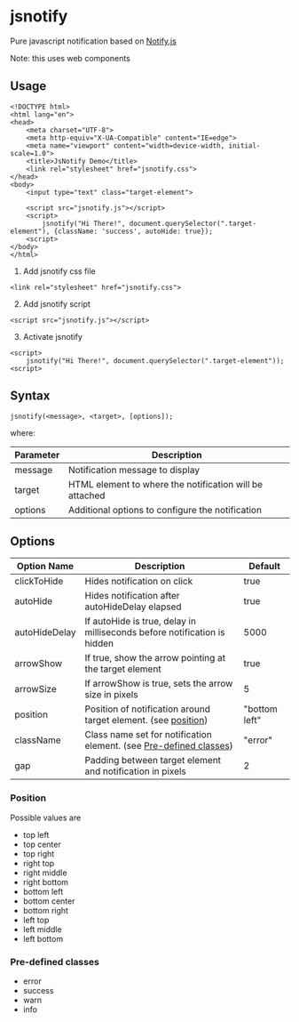 # jsnotify
Pure javascript notification based on [Notify.js](https://notifyjs.jpillora.com/)

Note: this uses web components



## Usage
```
<!DOCTYPE html>
<html lang="en">
<head>
    <meta charset="UTF-8">
    <meta http-equiv="X-UA-Compatible" content="IE=edge">
    <meta name="viewport" content="width=device-width, initial-scale=1.0">
    <title>JsNotify Demo</title>
    <link rel="stylesheet" href="jsnotify.css">
</head>
<body>
    <input type="text" class="target-element">

    <script src="jsnotify.js"></script>
    <script>
        jsnotify("Hi There!", document.querySelector(".target-element"), {className: 'success', autoHide: true});
    <script>
</body>
</html>
```

1. Add jsnotify css file
```
<link rel="stylesheet" href="jsnotify.css">
```
2. Add jsnotify script
```
<script src="jsnotify.js"></script>
```
3. Activate jsnotify
```
<script>
    jsnotify("Hi There!", document.querySelector(".target-element"));
<script>
```


## Syntax
```
jsnotify(<message>, <target>, [options]);
```
where:

|Parameter | Description
|---       |---
|message   | Notification message to display
|target    | HTML element to where the notification will be attached
|options   | Additional options to configure the notification



## Options

|Option Name    | Description                                                                               | Default
|---            |---                                                                                        |---
|clickToHide    |Hides notification on click                                                                |true
|autoHide       |Hides notification after autoHideDelay elapsed                                             |true
|autoHideDelay  |If autoHide is true, delay in milliseconds before notification is hidden                   |5000
|arrowShow      |If true, show the arrow pointing at the target element                                     |true
|arrowSize      |If arrowShow is true, sets the arrow size in pixels                                        |5
|position       |Position of notification around target element. (see [position](#Position))                |"bottom left"
|className      |Class name set for notification element. (see [Pre-defined classes](#Pre-defined-classes)) |"error"
|gap            |Padding between target element and notification in pixels                                  |2


### Position
Possible values are
- top left
- top center
- top right
- right top
- right middle
- right bottom
- bottom left
- bottom center
- bottom right
- left top
- left middle
- left bottom

### Pre-defined classes
- error
- success
- warn
- info
